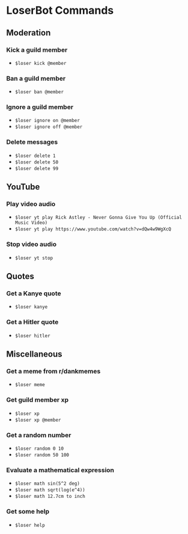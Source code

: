 # LoserBot Commands
## Moderation
### Kick a guild member
 * `$loser kick @member`
### Ban a guild member
* `$loser ban @member`
### Ignore a guild member
* `$loser ignore on @member`
* `$loser ignore off @member`
### Delete messages
* `$loser delete 1`
* `$loser delete 50`
* `$loser delete 99`
## YouTube
### Play video audio
* `$loser yt play Rick Astley - Never Gonna Give You Up (Official Music Video)`
* `$loser yt play https://www.youtube.com/watch?v=dQw4w9WgXcQ`
### Stop video audio
* `$loser yt stop`
## Quotes
### Get a Kanye quote
* `$loser kanye`
### Get a Hitler quote
* `$loser hitler`
## Miscellaneous
### Get a meme from r/dankmemes
* `$loser meme`
### Get guild member xp
* `$loser xp`
* `$loser xp @member`
### Get a random number
* `$loser random 0 10`
* `$loser random 50 100`
### Evaluate a mathematical expression
* `$loser math sin(5^2 deg)`
* `$loser math sqrt(log(e^4))`
* `$loser math 12.7cm to inch`
### Get some help
* `$loser help`
